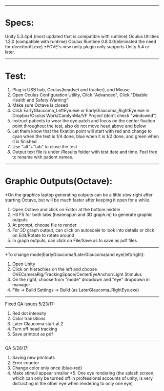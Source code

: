 ------------------------------------------------------------------
# Specs:

Unity 5.3.4p4 (most updated that is compatible with runtime)
Oculus Utilities 1.3.0 (compatible with runtime)
Oculus Runtime 0.8.0.0(eliminated the need for directtorift.exe)
*FOVE's new unity plugin only supports Unity 5.4 or later.

------------------------------------------------------------------
# Test:

1.	Plug in USB hub, Oculus(headset and tracker), and Mouse
2.	Open Oculus Configuration Utility, Click "Advanced", Click "Disable Health and Safety Warning"
3.	Make sure Octave is closed
4.	Click EarlyGlaucoma_LeftEye.exe or EarlyGlaucoma_RightEye.exe in Dropbox/Oculus Work/CarolynMa/VF Project (don't check "windowed")
5.	Instruct patients to wear the eye patch and focus on the center fixation point throughout the test, also do not move head above and below
6.	Let them know that the fixation point will start with red and change to cyan when the test is 1/4 done, blue when it is 1/2 done, and green when it is finished
7. 	Use "alt"+"tab" to close the test
8. 	Output text file is under /Results folder with test date and time. Feel free to rename with patient names.
	

------------------------------------------------------------------
# Graphic Outputs(Octave):
*On the graphics laptop generating outputs can be a little slow right after starting Octave, but will be much faster after keeping it open for a while.

1.	Open Octave and click on Editor at the bottom middle
2.	Hit F5 for both tabs (heatmap.m and 3D graph.m) to generate graphic outputs
3.	At prompt, choose file to render
4. 	For 3D graph output, can click on autoscale to look into details or click on Edit/Rotate to rotate around
5.	In graph outputs, can click on File/Save as to save as pdf files
	

------------------------------------------------------------------
*To change mode(EarlyGlaucoma/LaterGlaucoma)and eye(left/right):

1. Open Unity
2. Click on hierachies on the left and choose OVECameraRig/TrackingSpace/CenterEyeAnchor/Light Stimulus
3. On the right, choose from "mode" dropdown and "eye" dropdown in manager
4. File -> Build Settings -> Build (as LaterGlaucoma_RightEye.exe)


------------------------------------------------------------------
Fixed QA Issues 5/23/17:

1. Red dot intensity
2. Color transitions
3. Later Glaucoma start at 2
4. Turn off head tracking
5. Save printout as pdf


------------------------------------------------------------------
QA 5/28/17:

1. Saving new printouts
2. Error counter
3. Change color only once (blue-red)
4. Make stimuli appear smaller
*5. One eye rendering (the splash screen, which can only be turned off in professional accounts of unity, is very distracting in the other eye when rendering to only one eye)




